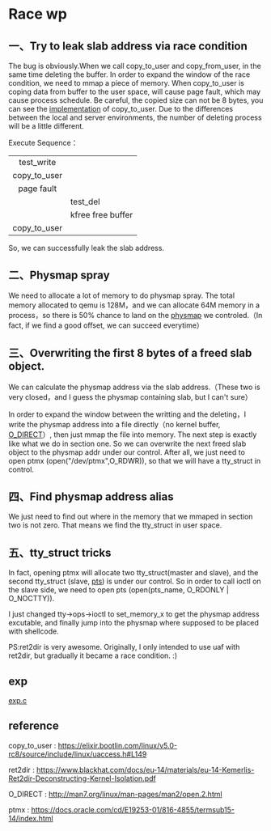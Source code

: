 # Race wp

## 一、Try to leak slab address via race condition

The bug is obviously.When we call copy_to_user and copy_from_user, in the same time deleting the buffer. In order to expand the window of the race condition, we need to mmap a piece of memory. When copy_to_user is coping data from buffer to the user space, will cause page fault, which may cause process schedule. Be careful, the copied size can not be 8 bytes, you can see the [implementation](https://elixir.bootlin.com/linux/v5.0-rc8/source/include/linux/uaccess.h#L149) of copy_to_user. Due to the differences between the local and server environments, the number of deleting process will be a little different.

Execute Sequence：

|||
|:-:|:-|
|test_write||
|copy_to_user||
|page fault||
||test_del|
||kfree free buffer|
|copy_to_user||

So, we can successfully leak the slab address. 

## 二、Physmap spray

We need to allocate a lot of memory to do physmap spray. The total memory allocated to qemu is 128M，and we can allocate 64M memory in a process，so there is 50% chance to land on the [physmap](https://www.blackhat.com/docs/eu-14/materials/eu-14-Kemerlis-Ret2dir-Deconstructing-Kernel-Isolation.pdf) we controled.（In fact, if we find a good offset, we can succeed everytime）

## 三、Overwriting the first 8 bytes of a freed slab object.

We can calculate the physmap address via the slab address.（These two is very closed，and I guess the physmap containing slab, but I can't sure）

In order to expand the window between the writting and the deleting，I write the physmap address into a file directly（no kernel buffer, [O_DIRECT](http://man7.org/linux/man-pages/man2/open.2.html)）, then just mmap the file into memory. The next step is exactly like what we do in section one. So we can overwrite the next freed slab object to the physmap addr under our control. After all, we just need to open ptmx (open("/dev/ptmx",O_RDWR)), so that we will have a tty_struct in control.

## 四、Find physmap address alias

We just need to find out where in the memory that we mmaped in section two is not zero. That means we find the tty_struct in user space.

## 五、tty_struct tricks

In fact, opening ptmx will allocate two tty_struct(master and slave), and the second tty_struct (slave, [pts](https://docs.oracle.com/cd/E19253-01/816-4855/termsub15-14/index.html)) is under our control. So in order to call ioctl on the slave side, we need to open pts (open(pts_name, O_RDONLY | O_NOCTTY)). 

I just changed tty->ops->ioctl to set_memory_x to get the physmap address excutable, and finally jump into the physmap where supposed to be placed with shellcode. 

PS:ret2dir is very awesome. Originally, I only intended to use uaf with ret2dir, but gradually it became a race condition. :)

## exp
[exp.c](./exp.c)

## reference

copy_to_user : https://elixir.bootlin.com/linux/v5.0-rc8/source/include/linux/uaccess.h#L149

ret2dir : https://www.blackhat.com/docs/eu-14/materials/eu-14-Kemerlis-Ret2dir-Deconstructing-Kernel-Isolation.pdf

O_DIRECT : http://man7.org/linux/man-pages/man2/open.2.html

ptmx : https://docs.oracle.com/cd/E19253-01/816-4855/termsub15-14/index.html

